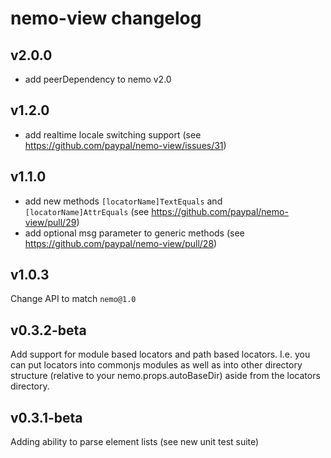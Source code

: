 # nemo-view changelog

## v2.0.0

* add peerDependency to nemo v2.0

## v1.2.0

* add realtime locale switching support (see https://github.com/paypal/nemo-view/issues/31)

## v1.1.0

* add new methods `[locatorName]TextEquals` and `[locatorName]AttrEquals` (see https://github.com/paypal/nemo-view/pull/29)
* add optional msg parameter to generic methods (see https://github.com/paypal/nemo-view/pull/28)

## v1.0.3

Change API to match `nemo@1.0`

## v0.3.2-beta

Add support for module based locators and path based locators. I.e. you can put locators into commonjs modules as well as into other directory structure
(relative to your nemo.props.autoBaseDir) aside from the locators directory.

## v0.3.1-beta

Adding ability to parse element lists (see new unit test suite)
